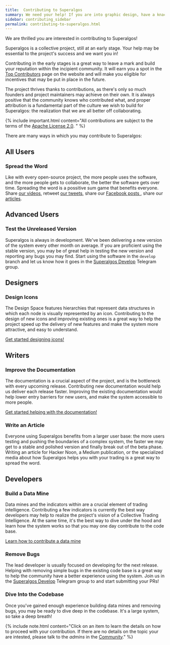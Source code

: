 ```yaml
---
title:  Contributing to Superalgos
summary: We need your help! If you are into graphic design, have a knack for writing in English, are a power user of Superalgos, or are a developer, you can help!
sidebar: contributing_sidebar
permalink: contributing-to-superalgos.html
---
```


We are thrilled you are interested in contributing to Superalgos!

Superalgos is a collective project, still at an early stage. Your help may be essential to the project's success and we want you in! 

Contributing in the early stages is a great way to leave a mark and build your reputation within the incipient community. It will earn you a spot in the <a href='https://superalgos.org/about-contributors.shtml' target='_blank'>Top Contributors</a> page on the website and will make you eligible for incentives that may be put in place in the future.

The project thrives thanks to contributions, as there's only so much founders and project maintainers may achieve on their own. It is always positive that the community knows who contributed what, and proper attribution is a fundamental part of the culture we wish to build for Superalgos: the realization that we are all better off collaborating.

{% include important.html content="All contributions are subject to the terms of the <a href='https://github.com/Superalgos/Superalgos/blob/master/LICENSE' rel='nofollow' rel='noopener' target='_blank'>Apache License 2.0</a>. " %}

There are many ways in which you may contribute to Superalgos:

## All Users

### Spread the Word

Like with every open-source project, the more people uses the software, and the more people gets to collaborate, the better the software gets over time. Spreading the word is a possitive sum game that benefits everyone. Share <a href='https://www.youtube.com/channel/UCmYSGbB151xFQPNxj7KfKBg' rel='noopener' target='_blank'>our videos</a>, retweet <a href='https://twitter.com/superalgos' rel='noopener' target='_blank'>our tweets</a>, share our <a href='https://www.facebook.com/superalgos' rel='noopener' target='_blank'>Facebook posts
</a>, share our <a href='https://superalgos.org/media-articles.shtml' target='_blank'>articles</a>.

## Advanced Users

### Test the Unreleased Version

Superalgos is always in development. We've been delivering a new version of the system every other month on average. If you are proficient using the stable version, you may be of great help in testing the new version and reporting any bugs you may find. Start using the software in the ```develop``` branch and let us know how it goes in the <a href='https://t.me/superalgosdevelop' rel='nofollow' rel='noopener' target='_blank'>Superalgos Develop</a> Telegram group.

## Designers

### Design Icons

The Design Space features hierarchies that represent data structures in which each node is visually represented by an icon. Contributing to the design of new icons and improving existing ones is a great way to help the project speed up the delivery of new features and make the system more attractive, and easy to understand.

[Get started designing icons!](contributing-icons.html)

## Writers

### Improve the Documentation

The documentation is a crucial aspect of the project, and is the bottleneck with every upcoming release. Contributing new documentation would help us deliver each release faster. Improving the existing documentation would help lower entry barriers for new users, and make the system accessible to more people.

[Get started helping with the documentation!](contributing-documentation.html)

### Write an Article

Everyone using Superalgos benefits from a larger user base: the more users testing and pushing the boundaries of a complex system, the faster we may get to a stable and polished version and finally break out of the beta phase. Writing an article for Hacker Noon, a Medium publication, or the specialized media about how Superalgos helps you with your trading is a great way to spread the word.

## Developers

### Build a Data Mine

Data mines and the indicators within are a crucial element of trading intelligence. Contributing a few indicators is currently the best way developers may help to realize the project's vision of a Collective Trading Intelligence. At the same time, it's the best way to dive under the hood and learn how the system works so that you may one day contribute to the code base.

[Learn how to contribute a data mine](contributing-indicators.html)

### Remove Bugs

The lead developer is usually focused on developing for the next release. Helping with removing simple bugs in the existing code base is a great way to help the community have a better experience using the system. Join us in the <a href='https://t.me/superalgosdevelop' rel='nofollow' rel='noopener' target='_blank'>Superalgos Develop</a> Telegram group to and start submitting your PRs!

### Dive Into the Codebase

Once you've gained enough experience building data mines and removing bugs, you may be ready to dive deep in the codebase. It's a large system, so take a deep breath!

{% include note.html content="Click on an item to learn the details on how to proceed with your contribution. If there are no details on the topic your are intested, please talk to the *admins* in the <a href='https://t.me/superalgoscommunity' rel='nofollow' rel='noopener' target='_blank'>Community</a>." %}